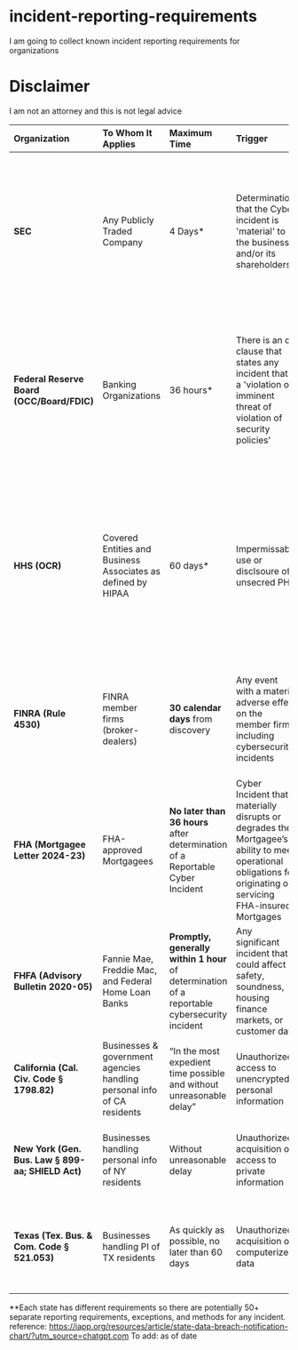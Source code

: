 # incident-reporting-requirements
I am going to collect known incident reporting requirements for organizations

# Disclaimer
I am not an attorney and this is not legal advice

|Organization|To Whom It Applies|Maximum Time|Trigger|Method of Disclosure|Penalties|Ref|Notes|
|:-----------|:-----------------|:-----------|:------|:-------------------|:--------|:--|:----|
|**SEC**|Any Publicly Traded Company|4 Days*|Determination that the Cyber incident is 'material' to the business and/or its shareholders|Publish a form 8-k, speicfically Item 1.05|Enforcement Action, but so far I cannot find anhy|[SEC publication](https://www.sec.gov/newsroom/speeches-statements/gerding-cybersecurity-incidents-05212024)|*The Attorney General may determine if the incident poses a risk to national security or public safety and notifies SEC in writing. If this is done, then the 4 days may be adjusted|
|**Federal Reserve Board (OCC/Board/FDIC)**|Banking Organizations|36 hours*|There is an or clause that states any incident that is a 'violation or imminent threat of violation of security policies'|Enforcement Action, but so far I cannot find anhy|Notification to Primary Federal Regulator|[Federal Reserve](https://www.federalreserve.gov/newsevents/pressreleases/files/bcreg20211118a1.pdf)|*This rule is overly broad in the definition of an incident and should be determined and codified in policy in collaboration with IR teams, Privacy, Legal, and Regulatory Relations teams|
|**HHS (OCR)**|Covered Entities and Business Associates as defined by HIPAA|60 days*|Impermissable use or disclsoure of unsecred PHI|Varies by target audience: Specified for Affected Individuals, HHS, prominant media outlets, and covered entities|This is based on the Penalty Tiers defined by OCR and can range from $141/violation to $2.1mm/violation with annual maximum penalties of $2.1mm. Additionally, each state's attorney general may levy fines, and there can be criminal liability|[Breach Notification Rule](https://www.hhs.gov/hipaa/for-professionals/breach-notification/index.html) [HIPAA Journal](https://www.hipaajournal.com/what-are-the-penalties-for-hipaa-violations-7096/)|60 days varies slightly by who has to be reported to, but generally speaking it is within 60 days of the breach rather than 60 days post investigation as other requirements allude to|
| **FINRA (Rule 4530)**                | FINRA member firms (broker-dealers)                  | **30 calendar days** from discovery                                                           | Any event with a material adverse effect on the member firm, including cybersecurity incidents                                                                 | Must be reported directly to FINRA via Rule 4530 reporting system                                                                                           | Civil fines up to **\$310,000 per violation**; suspension or expulsion from FINRA membership possible                           | [FINRA Rule 4530](https://www.finra.org/rules-guidance/rulebooks/finra-rules/4530)            | Also requires reporting of written customer complaints; firms may need to supplement reports as investigation progresses  |
| **FHA (Mortgagee Letter 2024-23)**   | FHA-approved Mortgagees                              | **No later than 36 hours** after determination of a Reportable Cyber Incident                 | Cyber Incident that materially disrupts or degrades the Mortgagee’s ability to meet operational obligations for originating or servicing FHA-insured Mortgages | Email to HUD’s FHA Resource Center at [answers@hud.gov](mailto:answers@hud.gov) and HUD’s Security Operations Center at [cirt@hud.gov](mailto:cirt@hud.gov) | Potential loss of FHA approval, civil monetary penalties, or indemnification requirements                                       | [Mortgagee Letter 2024-23](https://www.hud.gov/sites/dfiles/OCHCO/documents/2024-23hsgml.pdf) | Requires detailed documentation, including impact on PII, IT system architecture, and law enforcement notification status |
| **FHFA (Advisory Bulletin 2020-05)** | Fannie Mae, Freddie Mac, and Federal Home Loan Banks | **Promptly, generally within 1 hour** of determination of a reportable cybersecurity incident | Any significant incident that could affect safety, soundness, housing finance markets, or customer data                                                        | Direct reporting to FHFA supervisory office                                                                                                                 | Civil monetary penalties up to **\$2 million per day** (12 U.S.C. § 4636); MRAs, consent orders, or leadership changes possible | [FHFA AB 2020-05](https://www.fhfa.gov/SupervisionRegulation/AdvisoryBulletins)               | Emphasizes real-time supervisory awareness; very strict compared to state laws                                            |
| **California (Cal. Civ. Code § 1798.82)**         | Businesses & government agencies handling personal info of CA residents | “In the most expedient time possible and without unreasonable delay” | Unauthorized access to unencrypted personal information   | Written notice, electronic, or substitute notice (if cost > \$250k, >500k affected, or insufficient contact info) | Civil penalties up to \$7,500 per violation (AG enforcement)                 | [CA Leg. Info](https://leginfo.legislature.ca.gov/faces/codes_displaySection.xhtml?sectionNum=1798.82&lawCode=CIV) | Must also notify CA Attorney General if >500 residents affected                           |
| **New York (Gen. Bus. Law § 899-aa; SHIELD Act)** | Businesses handling personal info of NY residents                       | Without unreasonable delay                                           | Unauthorized acquisition or access to private information | Written, electronic, telephone, or substitute notice                                                              | Civil penalties: up to \$250,000 total                                       | [NY Senate Bill S5575B](https://www.nysenate.gov/legislation/bills/2019/s5575)                                     | Expanded scope under SHIELD Act; notice to NY AG, Dept. of State, & State Police required |
| **Texas (Tex. Bus. & Com. Code § 521.053)**       | Businesses handling PI of TX residents                                  | As quickly as possible, no later than 60 days                        | Unauthorized acquisition of computerized data             | Written or electronic notice; must also notify TX AG if ≥250 residents affected                                   | Civil penalties up to \$100 per individual per day; max \$250,000 per breach | [Texas Statutes](https://statutes.capitol.texas.gov/Docs/BC/htm/BC.521.htm)                                        | Notice to AG must include nature of breach, number affected, and corrective actions       |

**Each state has different requirements so there are potentially 50+ separate reporting requirements, exceptions, and methods for any incident. reference: https://iapp.org/resources/article/state-data-breach-notification-chart/?utm_source=chatgpt.com
To add: as of date
